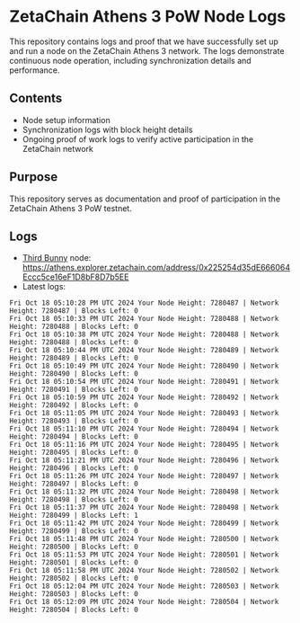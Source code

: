# ZetaChain Athens 3 PoW Node Logs
This repository contains logs and proof that we have successfully set up and run a node on the ZetaChain Athens 3 network. The logs demonstrate continuous node operation, including synchronization details and performance.

## Contents
- Node setup information
- Synchronization logs with block height details
- Ongoing proof of work logs to verify active participation in the ZetaChain network

## Purpose
This repository serves as documentation and proof of participation in the ZetaChain Athens 3 PoW testnet.

## Logs

- [Third Bunny](https://thirdbunny.xyz/) node: https://athens.explorer.zetachain.com/address/0x225254d35dE666064Eccc5ce16eF1D8bF8D7b5EE
- Latest logs:
```
Fri Oct 18 05:10:28 PM UTC 2024 Your Node Height: 7280487 | Network Height: 7280487 | Blocks Left: 0
Fri Oct 18 05:10:33 PM UTC 2024 Your Node Height: 7280488 | Network Height: 7280488 | Blocks Left: 0
Fri Oct 18 05:10:38 PM UTC 2024 Your Node Height: 7280488 | Network Height: 7280488 | Blocks Left: 0
Fri Oct 18 05:10:44 PM UTC 2024 Your Node Height: 7280489 | Network Height: 7280489 | Blocks Left: 0
Fri Oct 18 05:10:49 PM UTC 2024 Your Node Height: 7280490 | Network Height: 7280490 | Blocks Left: 0
Fri Oct 18 05:10:54 PM UTC 2024 Your Node Height: 7280491 | Network Height: 7280491 | Blocks Left: 0
Fri Oct 18 05:10:59 PM UTC 2024 Your Node Height: 7280492 | Network Height: 7280492 | Blocks Left: 0
Fri Oct 18 05:11:05 PM UTC 2024 Your Node Height: 7280493 | Network Height: 7280493 | Blocks Left: 0
Fri Oct 18 05:11:10 PM UTC 2024 Your Node Height: 7280494 | Network Height: 7280494 | Blocks Left: 0
Fri Oct 18 05:11:16 PM UTC 2024 Your Node Height: 7280495 | Network Height: 7280495 | Blocks Left: 0
Fri Oct 18 05:11:21 PM UTC 2024 Your Node Height: 7280496 | Network Height: 7280496 | Blocks Left: 0
Fri Oct 18 05:11:26 PM UTC 2024 Your Node Height: 7280497 | Network Height: 7280497 | Blocks Left: 0
Fri Oct 18 05:11:32 PM UTC 2024 Your Node Height: 7280498 | Network Height: 7280498 | Blocks Left: 0
Fri Oct 18 05:11:37 PM UTC 2024 Your Node Height: 7280498 | Network Height: 7280499 | Blocks Left: 1
Fri Oct 18 05:11:42 PM UTC 2024 Your Node Height: 7280499 | Network Height: 7280499 | Blocks Left: 0
Fri Oct 18 05:11:48 PM UTC 2024 Your Node Height: 7280500 | Network Height: 7280500 | Blocks Left: 0
Fri Oct 18 05:11:53 PM UTC 2024 Your Node Height: 7280501 | Network Height: 7280501 | Blocks Left: 0
Fri Oct 18 05:11:58 PM UTC 2024 Your Node Height: 7280502 | Network Height: 7280502 | Blocks Left: 0
Fri Oct 18 05:12:04 PM UTC 2024 Your Node Height: 7280503 | Network Height: 7280503 | Blocks Left: 0
Fri Oct 18 05:12:09 PM UTC 2024 Your Node Height: 7280504 | Network Height: 7280504 | Blocks Left: 0
```
